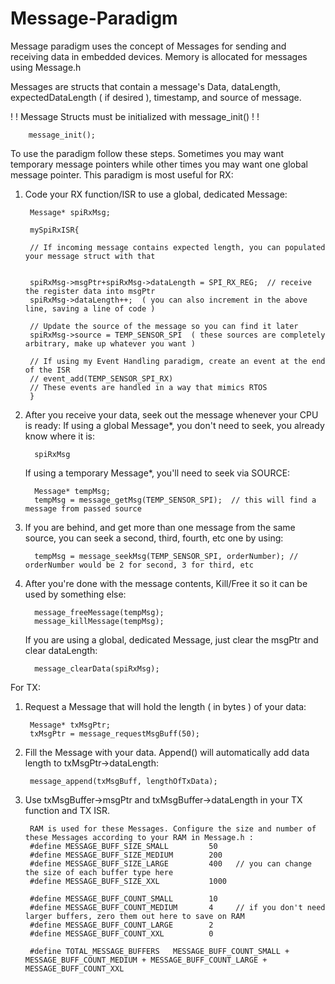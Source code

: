 # Message-Paradigm

Message paradigm uses the concept of Messages for sending and receiving data in embedded devices. 
Memory is allocated for messages using Message.h

Messages are structs that contain a message's Data, dataLength, expectedDataLength ( if desired ), timestamp, and source of message.

! ! Message Structs must be initialized with message_init() ! !

        message_init();

To use the paradigm follow these steps. Sometimes you may want temporary message pointers while other times you may want one global message pointer.
This paradigm is most useful for RX:

1) Code your RX function/ISR to use a global, dedicated Message:


        Message* spiRxMsg;

        mySpiRxISR{
        
        // If incoming message contains expected length, you can populated your message struct with that
        
        
        spiRxMsg->msgPtr+spiRxMsg->dataLength = SPI_RX_REG;  // receive the register data into msgPtr
        spiRxMsg->dataLength++;  ( you can also increment in the above line, saving a line of code )
        
        // Update the source of the message so you can find it later
        spiRxMsg->source = TEMP_SENSOR_SPI  ( these sources are completely arbitrary, make up whatever you want )
        
        // If using my Event Handling paradigm, create an event at the end of the ISR
        // event_add(TEMP_SENSOR_SPI_RX)
        // These events are handled in a way that mimics RTOS
        }
 

2) After you receive your data, seek out the message whenever your CPU is ready:
    If using a global Message*, you don't need to seek, you already know where it is:
    
         spiRxMsg
              
    If using a temporary Message*, you'll need to seek via SOURCE:
    
         Message* tempMsg;
         tempMsg = message_getMsg(TEMP_SENSOR_SPI);  // this will find a message from passed source
              

3) If you are behind, and get more than one message from the same source, you can seek a second, third, fourth, etc one by using:

         tempMsg = message_seekMsg(TEMP_SENSOR_SPI, orderNumber); // orderNumber would be 2 for second, 3 for third, etc 
 
 
4) After you're done with the message contents, Kill/Free it so it can be used by something else:

         message_freeMessage(tempMsg);
         message_killMessage(tempMsg);
      
    If you are using a global, dedicated Message, just clear the msgPtr and clear dataLength:
    
         message_clearData(spiRxMsg);
      

For TX:
1) Request a Message that will hold the length ( in bytes ) of your data:

        Message* txMsgPtr;
        txMsgPtr = message_requestMsgBuff(50);
    
    
2) Fill the Message with your data. Append() will automatically add data length to txMsgPtr->dataLength:

        message_append(txMsgBuff, lengthOfTxData);
    
    
3) Use txMsgBuffer->msgPtr and txMsgBuffer->dataLength in your TX function and TX ISR.

        RAM is used for these Messages. Configure the size and number of these Messages according to your RAM in Message.h :
        #define MESSAGE_BUFF_SIZE_SMALL         50
        #define MESSAGE_BUFF_SIZE_MEDIUM        200
        #define MESSAGE_BUFF_SIZE_LARGE         400	  // you can change the size of each buffer type here
        #define MESSAGE_BUFF_SIZE_XXL           1000

        #define MESSAGE_BUFF_COUNT_SMALL        10
        #define MESSAGE_BUFF_COUNT_MEDIUM       4	  // if you don't need larger buffers, zero them out here to save on RAM
        #define MESSAGE_BUFF_COUNT_LARGE        2
        #define MESSAGE_BUFF_COUNT_XXL          0

        #define TOTAL_MESSAGE_BUFFERS	MESSAGE_BUFF_COUNT_SMALL + MESSAGE_BUFF_COUNT_MEDIUM + MESSAGE_BUFF_COUNT_LARGE + MESSAGE_BUFF_COUNT_XXL

